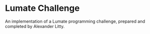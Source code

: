 Lumate Challenge
================
An implementation of a Lumate programming challenge, prepared and completed by Alexander Litty.
